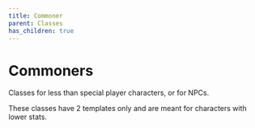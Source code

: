 ```yaml
---
title: Commoner
parent: Classes
has_children: true
---
```


# Commoners

Classes for less than special player characters, or for NPCs. 

These classes have 2 templates only and are meant for characters with lower
stats. 


